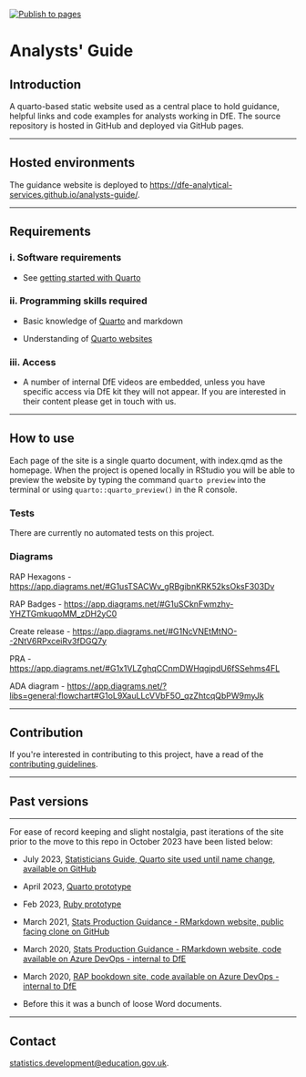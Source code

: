 [![Publish to pages](https://github.com/dfe-analytical-services/analysts-guide/actions/workflows/publish.yml/badge.svg?branch=main)](https://github.com/dfe-analytical-services/analysts-guide/actions/workflows/publish.yml)

# Analysts' Guide

## Introduction

A quarto-based static website used as a central place to hold guidance, helpful links and code examples for analysts working in DfE. The source repository is hosted in GitHub and deployed via GitHub pages.

---

## Hosted environments

The guidance website is deployed to https://dfe-analytical-services.github.io/analysts-guide/.

---

## Requirements

### i. Software requirements 

- See [getting started with Quarto](https://quarto.org/docs/get-started/)

### ii. Programming skills required

- Basic knowledge of [Quarto](https://rmarkdown.rstudio.com/articles_intro.html) and markdown

- Understanding of [Quarto websites](https://bookdown.org/yihui/rmarkdown/rmarkdown-site.html)
  
### iii. Access

- A number of internal DfE videos are embedded, unless you have specific access via DfE kit they will not appear. If you are interested in their content please get in touch with us.

---

## How to use

Each page of the site is a single quarto document, with index.qmd as the homepage. When the project is opened locally in RStudio you will be able to preview the website by typing the command `quarto preview` into the terminal or using `quarto::quarto_preview()` in the R console.

### Tests

There are currently no automated tests on this project.

### Diagrams

RAP Hexagons - https://app.diagrams.net/#G1usTSACWv_gRBgibnKRK52ksOksF303Dv

RAP Badges - https://app.diagrams.net/#G1uSCknFwmzhy-YHZTGmkuqoMM_zDH2yC0

Create release - https://app.diagrams.net/#G1NcVNEtMtNO--2NtV6RPxceiRv3fDGQ7y

PRA - https://app.diagrams.net/#G1x1VLZghqCCnmDWHqgjpdU6fSSehms4FL

ADA diagram - https://app.diagrams.net/?libs=general;flowchart#G1oL9XauLLcVVbF5O_qzZhtcqQbPW9myJk

---

## Contribution

If you're interested in contributing to this project, have a read of the [contributing guidelines](https://github.com/dfe-analytical-services/analysts-guide/blob/main/CONTRIBUTING.md).

---

## Past versions

---

For ease of record keeping and slight nostalgia, past iterations of the site prior to the move to this repo in October 2023 have been listed below:

- July 2023, [Statisticians Guide, Quarto site used until name change, available on GitHub](https://github.com/dfe-analytical-services/statisticians-guide)

- April 2023, [Quarto prototype](https://github.com/dfe-analytical-services/stats-production-guidance-quarto)

- Feb 2023, [Ruby prototype](https://github.com/dfe-analytical-services/dfe-stats-production-guidance)

- March 2021, [Stats Production Guidance - RMarkdown website, public facing clone on GitHub](https://github.com/dfe-analytical-services/stats-production-guidance-copy)

- March 2020, [Stats Production Guidance - RMarkdown website, code available on Azure DevOps - internal to DfE](https://dfe-gov-uk.visualstudio.com/stats-development/_git/stats-production-guidance)

- March 2020, [RAP bookdown site, code available on Azure DevOps - internal to DfE](https://dfe-gov-uk.visualstudio.com/stats-development/_git/RAP-Guidance-Stats-Production)

- Before this it was a bunch of loose Word documents.

---

## Contact

statistics.development@education.gov.uk.